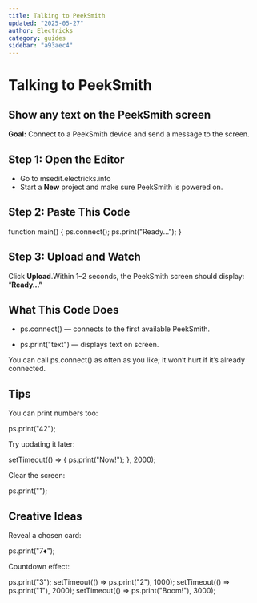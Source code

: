 ```yaml
---
title: Talking to PeekSmith
updated: "2025-05-27"
author: Electricks
category: guides
sidebar: "a93aec4"
---
```


# Talking to PeekSmith

## Show any text on the PeekSmith screen

 
 
 
 
 **Goal:** Connect to a PeekSmith device and send a message to the screen.

 
 
 
 
 ## Step 1: Open the Editor

 
 
 
 
 - Go to msedit.electricks.info
- Start a **New** project and make sure PeekSmith is powered on.

 
 
 
 
 ## Step 2: Paste This Code

 
 
 
 
 
 
 
 function main() {
 ps.connect();
 ps.print("Ready...");
}
 
 
 
 
 
 
 
 ## Step 3: Upload and Watch

 
 
 
 
 Click **Upload**.Within 1–2 seconds, the PeekSmith screen should display: “**Ready…”**

 
 
 
 
 ## What This Code Does

 
 
 
 
 - ps.connect() — connects to the first available PeekSmith.

- ps.print("text") — displays text on screen.

You can call ps.connect() as often as you like; it won’t hurt if it’s already connected.

 
 
 
 
 ## Tips

 
 
 
 
 You can print numbers too:

 
 
 
 
 
 
 
 ps.print("42");
 
 
 
 
 
 
 
 Try updating it later:

 
 
 
 
 
 
 
 setTimeout(() => {
 ps.print("Now!");
}, 2000);
 
 
 
 
 
 
 
 Clear the screen:

 
 
 
 
 
 
 
 ps.print("");
 
 
 
 
 
 
 
 ## Creative Ideas

 
 
 
 
 Reveal a chosen card:

 
 
 
 
 
 
 
 ps.print("7♦");
 
 
 
 
 
 
 
 Countdown effect:

 
 
 
 
 
 
 
 ps.print("3");
setTimeout(() => ps.print("2"), 1000);
setTimeout(() => ps.print("1"), 2000);
setTimeout(() => ps.print("Boom!"), 3000);